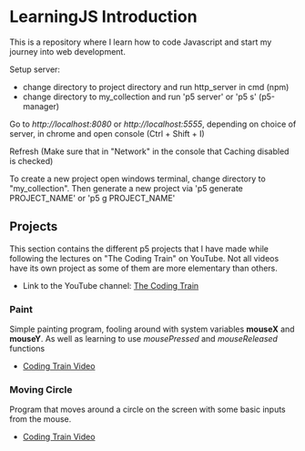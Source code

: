 # LearningJS Introduction

This is a repository where I learn how to code Javascript and start my journey
into web development.

Setup server:
* change directory to project directory and run http_server in cmd (npm)
* change directory to my_collection and run 'p5 server' or 'p5 s' (p5-manager)

Go to *http://localhost:8080* or *http://localhost:5555*, depending on choice of server, in chrome and open console
(Ctrl + Shift + I)

Refresh (Make sure that in "Network" in the console that Caching disabled is checked)

To create a new project open windows terminal, change directory to "my_collection". Then generate a new project via 'p5 generate PROJECT_NAME' or 'p5 g PROJECT_NAME'

## Projects

This section contains the different p5 projects that I have made while following the lectures on "The Coding Train" on YouTube. Not all videos have its own project as some of them are more elementary than others.

* Link to the YouTube channel: [The Coding Train](https://www.youtube.com/channel/UCvjgXvBlbQiydffZU7m1_aw)

### Paint

Simple painting program, fooling around with system variables **mouseX** and **mouseY**. As well as learning to use *mousePressed* and *mouseReleased* functions

* [Coding Train Video](https://www.youtube.com/watch?v=RnS0YNuLfQQ&index=6&list=PLRqwX-V7Uu6Zy51Q-x9tMWIv9cueOFTFA)

### Moving Circle

Program that moves around a circle on the screen with some basic inputs from the mouse.

* [Coding Train Video](https://www.youtube.com/watch?v=Bn_B3T_Vbxs&list=PLRqwX-V7Uu6Zy51Q-x9tMWIv9cueOFTFA&index=7)
